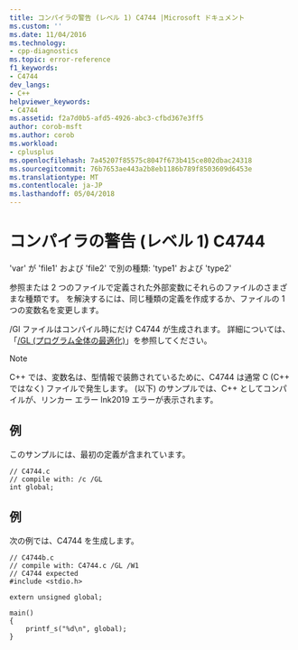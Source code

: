 ```yaml
---
title: コンパイラの警告 (レベル 1) C4744 |Microsoft ドキュメント
ms.custom: ''
ms.date: 11/04/2016
ms.technology:
- cpp-diagnostics
ms.topic: error-reference
f1_keywords:
- C4744
dev_langs:
- C++
helpviewer_keywords:
- C4744
ms.assetid: f2a7d0b5-afd5-4926-abc3-cfbd367e3ff5
author: corob-msft
ms.author: corob
ms.workload:
- cplusplus
ms.openlocfilehash: 7a45207f85575c8047f673b415ce802dbac24318
ms.sourcegitcommit: 76b7653ae443a2b8eb1186b789f8503609d6453e
ms.translationtype: MT
ms.contentlocale: ja-JP
ms.lasthandoff: 05/04/2018
---
```

# <a name="compiler-warning-level-1-c4744"></a>コンパイラの警告 (レベル 1) C4744
'var' が 'file1' および 'file2' で別の種類: 'type1' および 'type2'  
  
 参照または 2 つのファイルで定義された外部変数にそれらのファイルのさまざまな種類です。  を解決するには、同じ種類の定義を作成するか、ファイルの 1 つの変数名を変更します。  
  
 /Gl ファイルはコンパイル時にだけ C4744 が生成されます。  詳細については、「[/GL (プログラム全体の最適化)](../../build/reference/gl-whole-program-optimization.md)」を参照してください。  
  
> [!NOTE]
>  C++ では、変数名は、型情報で装飾されているために、C4744 は通常 C (C++ ではなく) ファイルで発生します。  (以下) のサンプルでは、C++ としてコンパイルが、リンカー エラー lnk2019 エラーが表示されます。  
  
## <a name="example"></a>例  
 このサンプルには、最初の定義が含まれています。  
  
```  
// C4744.c  
// compile with: /c /GL  
int global;  
```  
  
## <a name="example"></a>例  
 次の例では、C4744 を生成します。  
  
```  
// C4744b.c  
// compile with: C4744.c /GL /W1  
// C4744 expected  
#include <stdio.h>  
  
extern unsigned global;  
  
main()   
{  
    printf_s("%d\n", global);  
}  
```